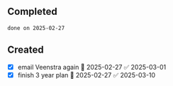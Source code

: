 
## Completed

```tasks
done on 2025-02-27
```

## Created
- [x] email Veenstra again 📅 2025-02-27 ✅ 2025-03-01
- [x] finish 3 year plan 📅 2025-02-27 ✅ 2025-03-10